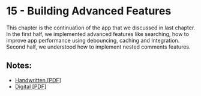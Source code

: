 # 15 - Building Advanced Features

This chapter is the continuation of the app that we discussed in last chapter. In the first half, we implemented advanced features like searching, how to improve app performance using debouncing, caching and Integration. Second half, we understood how to implement nested comments features.

## Notes:

- [Handwritten [PDF]]()
- [Digital [PDF]]()
